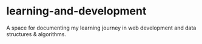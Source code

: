 # learning-and-development
A space for documenting my learning journey in web development and data structures &amp; algorithms.
